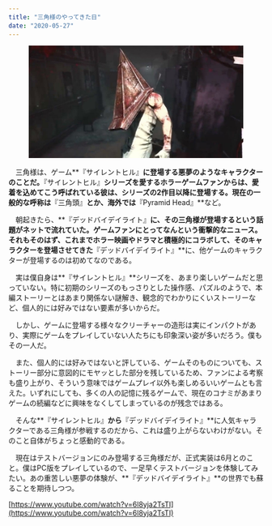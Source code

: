 ```yaml
---
title: "三角様のやってきた日"
date: "2020-05-27"
---
```


<figure>

![](assets/n63444e4b97c4_f38f4ffe340c97a9f19542906da5cb77.jpg)

</figure>

　三角様は、ゲーム**『サイレントヒル』**に登場する悪夢のようなキャラクターのことだ。**『サイレントヒル』**シリーズを愛するホラーゲームファンからは、愛着を込めてこう呼ばれている彼は、シリーズの2作目以降に登場する。現在の一般的な呼称は**『三角頭』**とか、海外では**『Pyramid Head』**など。

　朝起きたら、**『デッドバイデイライト』**に、その三角様が登場するという話題がネットで流れていた。ゲームファンにとってなんという衝撃的なニュース。それもそのはず、これまでホラー映画やドラマと積極的にコラボして、そのキャラクターを登場させてきた**『デッドバイデイライト』**に、他ゲームのキャラクターが登場するのは初めてなのである。

　実は僕自身は**『サイレントヒル』**シリーズを、あまり楽しいゲームだと思っていない。特に初期のシリーズのもっさりとした操作感、パズルのようで、本編ストーリーとはあまり関係ない謎解き、観念的でわかりにくいストーリーなど、個人的には好みではない要素が多いからだ。

　しかし、ゲームに登場する様々なクリーチャーの造形は実にインパクトがあり、実際にゲームをプレイしていない人たちにも印象深い姿が多いだろう。僕もその一人だ。

　また、個人的には好みではないと評している、ゲームそのものについても、ストーリー部分に意図的にモヤッとした部分を残しているため、ファンによる考察も盛り上がり、そういう意味ではゲームプレイ以外も楽しめるいいゲームとも言えた。いずれにしても、多くの人の記憶に残るゲームで、現在のコナミがあまりゲームの続編などに興味をなくしてしまっているのが残念ではある。

　そんな**『サイレントヒル』**から**『デッドバイデイライト』**に人気キャラクターである三角様が参戦するのだから、これは盛り上がらないわけがない。そのこと自体がちょっと感動的である。

　現在はテストバージョンにのみ登場する三角様だが、正式実装は6月とのこと。僕はPC版をプレイしているので、一足早くテストバージョンを体験してみたい。あの重苦しい悪夢の体験が、**『デッドバイデイライト』**の世界でも蘇ることを期待しつつ。

[https://www.youtube.com/watch?v=6l8yja2TsTI](https://www.youtube.com/watch?v=6l8yja2TsTI)
